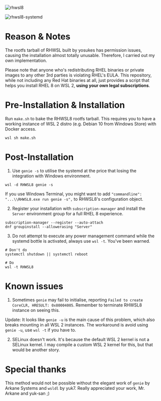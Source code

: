 ![rhwsl8](https://user-images.githubusercontent.com/29014642/89607890-30049980-d8a6-11ea-9374-42569aab3f84.PNG)

![rhwsl8-systemd](https://user-images.githubusercontent.com/29014642/89607996-73f79e80-d8a6-11ea-9641-477290e42611.PNG)

# Reason & Notes

The rootfs tarball of RHWSL built by yosukes has permission issues, causing the installation almost totally unusable. Therefore, I carried out my own implementation.

Please note that anyone who's redistributing RHEL binaries or private images to any other 3rd parties is violating RHEL's EULA. This repository, while not including any Red Hat binaries at all, just provides a script that helps you install RHEL 8 on WSL 2, **using your own legal subscriptions**.

# Pre-Installation & Installation

Run `make.sh` to bake the RHWSL8 rootfs tarball. This requires you to have a working instance of WSL 2 distro (e.g. Debian 10 from Windows Store) with Docker access.

```
wsl sh make.sh
```

# Post-Installation

1. Use `genie -s` to utilise the systemd at the price that losing the integration with Windows environment.

```
wsl -d RHWSL8 genie -s
```

If you use Windows Terminal, you might want to add `"commandline": "...\\RHWSL8.exe run genie -s",` to RHWSL8's configuration object.

2. Register your installation with `subscription-manager` and install the `Server` environment group for a full RHEL 8 experience.

```
subscription-manager --register --auto-attach
dnf groupinstall --allowerasing "Server"
```

3. Do not attempt to execute any power management command while the systemd bottle is activated, always use `wsl -t`. You've been warned.

```
# Don't do
systemctl shutdown || systemctl reboot

# Do
wsl -t RHWSL8
```

# Known issues

1. Sometimes `genie` may fail to initialise, reporting `Failed to create CoreCLR, HRESULT: 0x80004005`. Remember to terminate RHWSL8 instance on seeing this.

Update: It looks like `genie -u` is the main cause of this problem, which also breaks mounting in all WSL 2 instances. The workaround is avoid using `genie -u`, use `wsl -t` if you have to.

2. SELinux doesn't work. It's because the default WSL 2 kernel is not a SELinux kernel. I may compile a custom WSL 2 kernel for this, but that would be another story.

# Special thanks

This method would not be possible without the elegant work of `genie` by Arkane Systems and `wsldl` by yuk7. Really appreciated your work, Mr. Arkane and yuk-san ;)

